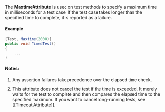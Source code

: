 The **MaxtimeAttribute** is used on test methods to specify a maximum time 
in milliseconds for a test case. If the test case takes longer than the 
specified time to complete, it is reported as a failure.
   
#### Example

```C#
[Test, Maxtime(2000)]
public void TimedTest()
{
    ...
}
```

#### Notes:

1. Any assertion failures take precedence over the elapsed time check.

2. This attribute does not cancel the test if the time
   is exceeded. It merely waits for the test to complete and then
   compares the elapsed time to the specified maximum. If you want to
   cancel long-running tests, see [[Timeout Attribute]].
